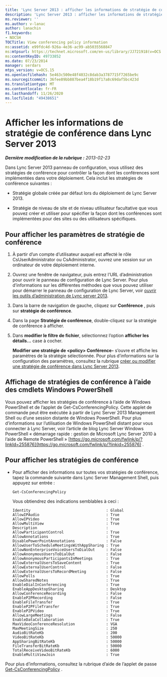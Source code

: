 ```yaml
---
title: 'Lync Server 2013 : afficher les informations de stratégie de conférence'
description: 'Lync Server 2013 : afficher les informations de stratégie de conférence.'
ms.reviewer: ''
ms.author: v-lanac
author: lanachin
f1.keywords:
- NOCSH
TOCTitle: View conferencing policy information
ms:assetid: e99fdc4d-926a-4e36-ac99-ab5035568847
ms:mtpsurl: https://technet.microsoft.com/en-us/library/JJ721918(v=OCS.15)
ms:contentKeyID: 49733852
ms.date: 07/23/2014
manager: serdars
mtps_version: v=OCS.15
ms.openlocfilehash: 5e463c500e48f4032c8dab3a3787715f7265be9c
ms.sourcegitcommit: 36fee89bb887bea4f18b19f17a8c69daf5bc423d
ms.translationtype: MT
ms.contentlocale: fr-FR
ms.lasthandoff: 11/26/2020
ms.locfileid: "49438651"
---
```

# <a name="view-conferencing-policy-information-in-lync-server-2013"></a>Afficher les informations de stratégie de conférence dans Lync Server 2013

<div data-xmlns="http://www.w3.org/1999/xhtml">

<div class="topic" data-xmlns="http://www.w3.org/1999/xhtml" data-msxsl="urn:schemas-microsoft-com:xslt" data-cs="https://msdn.microsoft.com/">

<div data-asp="https://msdn2.microsoft.com/asp">



</div>

<div id="mainSection">

<div id="mainBody">

<span> </span>

_**Dernière modification de la rubrique :** 2013-02-23_

Dans Lync Server 2013 panneau de configuration, vous utilisez des stratégies de conférence pour contrôler la façon dont les conférences sont implémentées dans votre déploiement. Cela inclut les stratégies de conférence suivantes :

  - Stratégie globale créée par défaut lors du déploiement de Lync Server 2013.

  - Stratégie de niveau de site et de niveau utilisateur facultative que vous pouvez créer et utiliser pour spécifier la façon dont les conférences sont implémentées pour des sites ou des utilisateurs spécifiques.

<div>

## <a name="to-view-conferencing-policy-settings"></a>Pour afficher les paramètres de stratégie de conférence

1.  À partir d’un compte d’utilisateur auquel est affecté le rôle CsUserAdministrator ou CsAdministrator, ouvrez une session sur un ordinateur de votre déploiement interne.

2.  Ouvrez une fenêtre de navigateur, puis entrez l’URL d’administration pour ouvrir le panneau de configuration de Lync Server. Pour plus d’informations sur les différentes méthodes que vous pouvez utiliser pour démarrer le panneau de configuration de Lync Server, voir [ouvrir les outils d’administration de Lync server 2013](lync-server-2013-open-lync-server-administrative-tools.md).

3.  Dans la barre de navigation de gauche, cliquez sur **Conférence** , puis sur **stratégie de conférence**.

4.  Dans la page **Stratégie de conférence**, double-cliquez sur la stratégie de conférence à afficher.

5.  Dans **modifier le filtre de fichier**, sélectionnez l’option **afficher les détails...** case à cocher.
    
    **Modifier une stratégie de \<policy\> Conférence-** s’ouvre et affiche les paramètres de la stratégie sélectionnée. Pour plus d’informations sur la configuration des paramètres, consultez la rubrique [créer ou modifier une stratégie de conférence dans Lync Server 2013](lync-server-2013-create-or-modify-a-conferencing-policy.md).

</div>

<div>

## <a name="viewing-conferencing-policies-by-using-windows-powershell-cmdlets"></a>Affichage de stratégies de conférence à l’aide des cmdlets Windows PowerShell

Vous pouvez afficher les stratégies de conférence à l’aide de Windows PowerShell et de l’applet de Get-CsConferencingPolicy. Cette applet de commande peut être exécutée à partir de Lync Server 2013 Management Shell ou d’une session distante de Windows PowerShell. Pour plus d’informations sur l’utilisation de Windows PowerShell distant pour vous connecter à Lync Server, voir l’article de blog Lync Server Windows PowerShell « démarrage rapide : gestion de Microsoft Lync Server 2010 à l’aide de Remote PowerShell » [https://go.microsoft.com/fwlink/p/?linkId=255876](https://go.microsoft.com/fwlink/p/?linkid=255876) .

<div>

## <a name="to-view-conferencing-policies"></a>Pour afficher les stratégies de conférence

  - Pour afficher des informations sur toutes vos stratégies de conférence, tapez la commande suivante dans Lync Server Management Shell, puis appuyez sur entrée :
    
        Get-CsConferencingPolicy
    
    Vous obtiendrez des indications semblables à ceci :
    
        Identity                                  : Global
        AllowIPAudio                              : True
        AllowIPVideo                              : True
        AllowMultiView                            : True
        Description                               :
        AllowParticipantControl                   : True
        AllowAnnotations                          : True
        DisablePowerPointAnnotations              : False
        AllowUserToScheduleMeetingsWithAppSharing : True
        AllowNonEnterpriseVoiceUsersToDialOut     : False
        AllowAnonymousUsersToDialOut              : False
        AllowAnonymousParticipantsInMeetings      : True
        AllowExternalUsersToSaveContent           : True
        AllowExternalUserControl                  : False
        AllowExternalUsersToRecordMeeting         : False
        AllowPolls                                : True
        AllowSharedNotes                          : True
        EnableDialInConferencing                  : True
        EnableAppDesktopSharing                   : Desktop
        AllowConferenceRecording                  : False
        EnableP2PRecording                        : False
        EnableFileTransfer                        : True
        EnableP2PFileTransfer                     : True
        EnableP2PVideo                            : True
        AllowLargeMeetings                        : False
        EnableDataCollaboration                   : True
        MaxVideoConferenceResolution              : VGA
        MaxMeetingSize                            : 250
        AudioBitRateKb                            : 200
        VideoBitRateKb                            : 50000
        AppSharingBitRateKb                       : 50000
        FileTransferBitRateKb                     : 50000
        TotalReceiveVideoBitRateKb                : 6000
        EnableMultiViewJoin                       : True

</div>

Pour plus d’informations, consultez la rubrique d’aide de l’applet de passe [Get-CsConferencingPolicy](https://docs.microsoft.com/powershell/module/skype/Get-CsConferencingPolicy) .

</div>

</div>

<span> </span>

</div>

</div>

</div>

